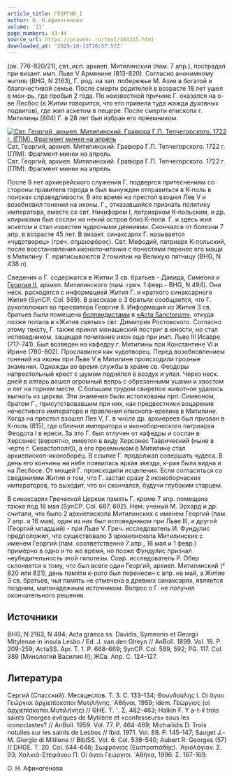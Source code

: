 ```yaml
---
article_title: ГЕОРГИЙ I
author: О. Н.Афиногенова
volume: '11'
page_numbers: 43-44
source_url: https://pravenc.ru/text/164315.html
downloaded_at: '2025-10-13T10:57:57Z'
---
```


(ок. 776-820/21), свт.,исп. архиеп. Митилинский (пам. 7 апр.), пострадал при визант. имп. Льве V Армянине (813-820). Согласно анонимному житию (BHG, N 2163), Г. род. на зап. побережье М. Азии в богатой и благочестивой семье. После смерти родителей в возрасте 18 лет ушел в мон-рь, где пробыл 2 года. По неизвестной причине Г. оказался на о-ве Лесбос (в Житии говорится, что его привела туда жажда духовных подвигов), где жил аскетом в пещере. После смерти епископа г. Митилины (804) Г. в 28 лет был избран его преемником.

[![Свт. Георгий, архиеп. Митилинский. Гравюра Г.П. Тепчегорского. 1722 г. (ГЛМ). Фрагмент минеи на апрель](https://pravenc.ru/data/395/468/1234/i200.jpg "Кликните для увеличения картинки")](https://pravenc.ru/data/395/468/1234/i400.jpg)Свт. Георгий, архиеп. Митилинский. Гравюра Г.П. Тепчегорского. 1722 г. (ГЛМ). Фрагмент минеи на апрель  
Свт. Георгий, архиеп. Митилинский. Гравюра Г.П. Тепчегорского. 1722 г. (ГЛМ). Фрагмент минеи на апрель

После 9 лет архиерейского служения Г. подвергся притеснениям со стороны правителя города и был вынужден отправиться в К-поль в поисках справедливости. В это время на престол взошел Лев V и возобновил гонения на иконы. Г., отказавшийся признать политику императора, вместе со свт. Никифором I, патриархом К-польским, и др. клириками был сослан на некий остров близ К-поля. Г. и здесь жил аскетом и стал известен чудесными деяниями. Скончался от болезни 7 апр. в возрасте 45 лет. В визант. синаксарях Г. называется «чудотворец» (греч. σημειοφόρος). Свт. Мефодий, патриарх К-польский, после восстановления иконопочитания с почестями перенес его мощи в Митилину. Г. приписываются 2 гомилии на Великую пятницу (BHG, N 438 n).

Сведения о Г. содержатся в Житии 3 св. братьев - Давида, Симеона и [Георгия II](<https://pravenc.ru/text/Георгий II.html>), архиеп. Митилинского (пам. греч. 1 февр.- BHG, N 494). Они неск. расходятся с информацией Жития Г. и краткого синаксарного Жития (SynCP. Col. 589). В рассказе о 3 братьях cообщается, что Г. рукоположил во пресвитера Георгия II. Информация из Жития 3 св. братьев была помещена [болландистами](https://pravenc.ru/text/болландисты.html) в [«Acta Sanctorum»](<https://pravenc.ru/text/ Acta Sanctorum .html>), откуда позже попала в «Жития святых» свт. Димитрия Ростовского. Согласно этому тексту, Г. также принял монашеский постриг в юности, но стал исповедником, защищая почитание икон еще при имп. Льве III Исавре (717-741). Был возведен на кафедру г. Митилины при Константине VI и Ирине (780-802). Прославился как чудотворец. Перед возобновлением гонений на иконы при Льве V в Митилине происходили грозные знамения. Однажды во время службы в храме св. Феодоры напрестольный крест с шумом поднялся в воздух и упал. Через неск. дней в алтарь вошел огромный вепрь с обрезанными ушами и хвостом и лег на горнем месте. С большим трудом свирепое животное удалось выгнать из церкви. Эти знамения были истолкованы прп. Симеоном, братом Г., присутствовавшим при них, как предвестники воцарения нечестивого императора и правления епископа-еретика в Митилине. Когда на престол взошел Лев V, Г. в числе др. архиереев был призван в К-поль (815), где обличил императора и иконоборческого патриарха Феодота I в ереси. За это Г. был отлучен от кафедры и сослан в Херсонес (вероятно, имеется в виду Херсонес Таврический (ныне в черте г. Севастополя)), а его преемником в Митилине стал архиепископ-иконоборец. В ссылке Г. продолжал совершать чудеса. В день его кончины на небе появилась яркая звезда, к-рая была видна и на Лесбосе. От мощей Г. происходили исцеления. Если согласиться со сведениями Жития о том, что Г. застал сразу 2 иконоборческих императоров, то выходит, что он скончался, будучи глубоким старцем.

В синаксарях Греческой Церкви память Г. кроме 7 апр. помещена также под 16 мая (SynCP. Col. 687, 692). Нем. ученый М. Эрхард и др. считали, что было 2 архиепископа Митилинских с именем Георгий (пам. 7 апр. и 16 мая), один из них был исповедником при Льве III, а другой (Георгий младший) - при Льве V. Греч. исследователь И. Фундулис предположил, что существовало 3 архиепископа Митилинских с именем Георгий (пам. соответственно 7 апр., 16 мая и 1 февр.) примерно в одно и то же время, но позже Фундулис признал неубедительность этой гипотезы. Совр. исследователь Р. Обер склоняется к тому, что был всего один Георгий, архиеп. Митилинский († 820 или 821), день памяти к-рого был перенесен с апр. на май, а Житие 3 св. братьев, чья память не отмечена в древних синаксарях, является поздним, малонадежным источником. Вопрос о Г. не получил окончательного решения.

## Источники

BHG, N 2163, N 494; Acta graeca ss. Davidis, Symeonis et Georgii Mitylenae in insula Lesbo / Ed. J. van den Gheyn // AnBoll. 1899. Vol. 18. P. 209-259; ActaSS. Apr. T. 1. P. 668-669; SynCP. Col. 589, 592; PG. 117. Col. 389 [Минологий Василия II]; ЖСв. Апр. С. 124-127.

## Литература

Сергий (Спасский). Месяцеслов. Т. 3. С. 133-134; Θουνδούλης Ι. Οἱ ἅγιοι Γεώργιοι ἀρχιεπίσκοποι Μυτιλήνης. ᾿Αθῆναι, 1959; idem. Γεώργιος (οἱ ἀρχιεπίσκοποι Μυτιλήνης) // ΘΗΕ. Τ. ῝. Σ. 462-463; Halkin F. Y a-t-il trois saints Georges évêques de Mytilène et «confesseurs» sous les iconoclastes? // AnBoll. 1959. Vol. 77. P. 464-469; Michailidis D. Trois notulles sur les saints de Lesbos // Ibid. 1971. Vol. 89. P. 145-147; Sauget J.-M. Giorgio di Mitilene // BiblSS. Vol. 6. Col. 538-540; Aubert R. Georges (57) // DHGE. T. 20. Col. 644-646; Σωφρόνιος (Εὐστρατιάδης). ῾Αγιολόγιον. Σ. 93; Χαλκιᾶ-Στεφάνου Π. Οἱ ἅγιοι Γεώργιοι. ᾿Αθήνα, 1996. Σ. 167-169.

О. Н.  Афиногенова
